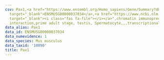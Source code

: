 ```yaml
---
csv: Pax1,<a href="https://www.ensembl.org/Homo_sapiens/Gene/Summary?db=core;g=ENSMUSG00000037034"
  target="_blank">ENSMUSG00000037034</a>,<a href="https://www.ncbi.nlm.nih.gov/pubmed/25450459"
  target="_blank"><i class="fas fa-file"></i></a>",chromatin immunoprecipitation assay,direct
  interaction,prime adult stage, testis, Spermatocyte,,,transcriptional regulation,
data_alias: Pax1
data_id: ENSMUSG00000037034
data_numevidence: 1
data_species: Mus musculus
data_taxid: '10090'
title: Pax1
---
```

